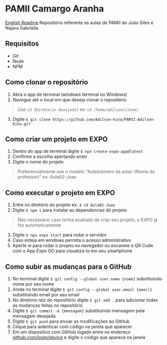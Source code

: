 # PAMII Camargo Aranha

[English Readme](./README.md)
Repositório referente as aulas de PAMII do João Siles e Najara Gabriella 

## Requisitos
- Git
- Node 
- NPM

## Como clonar o repositório 
1. Abra o app de terminal (windows terminal no Windows)
2. Navegue até o local em que deseja clonar o repositório
> Use ``cd {Diretorio desejado}`` ex: ``cd /home/adilson/clone/``
3. Digite ``$ git clone https://github.com/Adilson-kina/PAMII-Adilson-Kina.git``

## Como criar um projeto em EXPO
1. Dentro do app de terminal digite ``$ npx create-expo-app@latest``
2. Confirme a escolha apertando enter
3. Digite o nome do projeto 
> Preferencialmente use o modelo "Aula{número da aula}-{Nome do professor}" ex: Aula02-Joao

## Como executar o projeto em EXPO 
1. Entre no diretório do projeto ex: ``$ cd Aula02-Joao``
2. Digite ``$ npm i`` para instalar as dependencias do projeto
> Não necessário caso tenha acabado de criar seu projeto, o EXPO já fez automaticamente 
3. Digite ``$ npx expo start`` para rodar o servidor
4. Caso esteja em windows permita o acesso administrativo 
5. Aperte w para rodar o projeto no navegador ou escaneie o QR Code com o App Expo GO para visualiza-lo em seu smartphone

## Como subir as mudanças para o GitHub 
1. No terminal digite ``$ git config --global user.name {nome}`` substituindo nome por seu nome 
2. Ainda no terminal digite ``$ git config --global user.email {email}`` substituindo email por seu email 
3. No diretório raiz do repositório digite ``$ git add .`` para adicionar todas as mudanças feitas no repositório
4. Digite ``$ git commit -m {mensagem}`` substituindo mensagem pela mensagem desejada 
5. Digite ``$ git push`` para enviar as modificações ao GitHub 
6. Clique para autenticar com código na janela que aparecer 
7. Em um dispositivo com GitHub logado entre no endereço [github.com/login/device](https://github.com/login/device) e digite o código que aparece na janela
